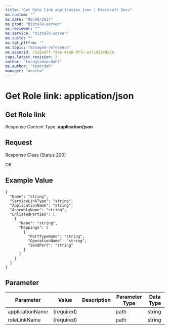 ```yaml
---
title: "Get Role link application json | Microsoft Docs"
ms.custom: ""
ms.date: "06/08/2017"
ms.prod: "biztalk-server"
ms.reviewer: ""
ms.service: "biztalk-server"
ms.suite: ""
ms.tgt_pltfrm: ""
ms.topic: "managed-reference"
ms.assetid: c5a2e87f-f99e-4ea0-9f7c-ea71920c8a3b
caps.latest.revision: 3
author: "tordgladnordahl"
ms.author: "tonordah"
manager: "anneta"
---
```

# Get Role link: application/json
## Get Role link

  Response Content Type: **application/json**

Request
---
Response Class (Status 200)

OK


Example Value
---

```
{
  "Name": "string",
  "ServiceLinkType": "string",
  "ApplicationName": "string",
  "AssemblyName": "string",
  "EnlistedParties": [
    {
      "Name": "string",
      "Mappings": [
        {
          "PortTypeName": "string",
          "OperationName": "string",
          "SendPort": "string"
        }
      ]
    }
  ]
}

```

## Parameter


Parameter  |Value  |Description  |Parameter Type  |Data Type  
---------|---------|---------|---------|---------| 
applicationName|  (required)       |         |       path  |  string | 
roleLinkName|      (required)   |         |       path  |     string | 

